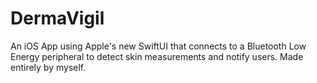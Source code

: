 # DermaVigil

An iOS App using Apple's new SwiftUI that connects to a Bluetooth Low Energy peripheral to detect skin measurements and notify users. Made entirely by myself.
